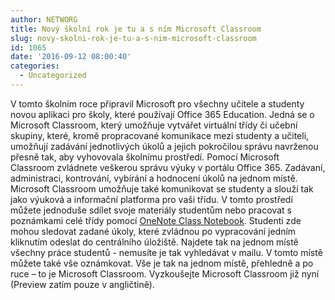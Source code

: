 ```yaml
---
author: NETWORG
title: Nový školní rok je tu a s ním Microsoft Classroom
slug: novy-skolni-rok-je-tu-a-s-nim-microsoft-classroom
id: 1065
date: '2016-09-12 08:00:40'
categories:
  - Uncategorized
---
```


V tomto školním roce připravil Microsoft pro všechny učitele a studenty novou aplikaci pro školy, které používají Office 365 Education. Jedná se o Microsoft Classroom, který umožňuje vytvářet virtuální třídy či učební skupiny, které, kromě propracované komunikace mezi studenty a učiteli, umožňují zadávání jednotlivých úkolů a jejich pokročilou správu navrženou přesně tak, aby vyhovovala školnímu prostředí. Pomocí Microsoft Classroom zvládnete veškerou správu výuky v portálu Office 365\. Zadávaní, administraci, kontrování, vybírání a hodnocení úkolů na jednom místě. Microsoft Classroom umožňuje také komunikovat se studenty a slouží tak jako výuková a informační platforma pro vaši třídu. V tomto prostředí můžete jednoduše sdílet svoje materiály studentům nebo pracovat s poznámkami celé třídy pomocí [OneNote Class Notebook](http://onenote.com/classnotebook). Studenti zde mohou sledovat zadané úkoly, které zvládnou po vypracování jedním kliknutím odeslat do centrálního úložiště. Najdete tak na jednom místě všechny práce studentů - nemusíte je tak vyhledávat v mailu. V tomto místě můžete také vše oznámkovat. Vše je tak na jednom místě, přehledně a po ruce – to je Microsoft Classroom. Vyzkoušejte Microsoft Classroom již nyní (Preview zatím pouze v angličtině).